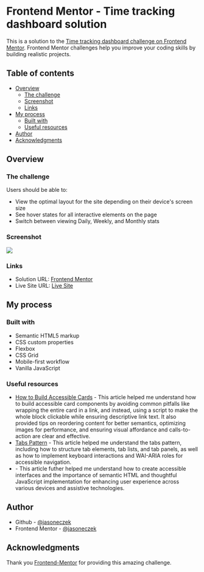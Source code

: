 # Frontend Mentor - Time tracking dashboard solution

This is a solution to the [Time tracking dashboard challenge on Frontend Mentor](https://www.frontendmentor.io/challenges/time-tracking-dashboard-UIQ7167Jw). Frontend Mentor challenges help you improve your coding skills by building realistic projects.

## Table of contents

- [Overview](#overview)
  - [The challenge](#the-challenge)
  - [Screenshot](#screenshot)
  - [Links](#links)
- [My process](#my-process)
  - [Built with](#built-with)
  - [Useful resources](#useful-resources)
- [Author](#author)
- [Acknowledgments](#acknowledgments)

## Overview

### The challenge

Users should be able to:

- View the optimal layout for the site depending on their device's screen size
- See hover states for all interactive elements on the page
- Switch between viewing Daily, Weekly, and Monthly stats

### Screenshot

![](./images/screenshot.png)

### Links

- Solution URL: [Frontend Mentor](https://www.frontendmentor.io/solutions/time-tracking-dashboard-mP9nOrOk4s)
- Live Site URL: [Live Site](https://jasoneczek-time-tracking-dashboard.netlify.app/)

## My process

### Built with

- Semantic HTML5 markup
- CSS custom properties
- Flexbox
- CSS Grid
- Mobile-first workflow
- Vanilla JavaScript

### Useful resources

- [How to Build Accessible Cards](https://www.nomensa.com/blog/how-build-accessible-cards-block-links/) - This article helped me understand how to build accessible card components by avoiding common pitfalls like wrapping the entire card in a link, and instead, using a script to make the whole block clickable while ensuring descriptive link text. It also provided tips on reordering content for better semantics, optimizing images for performance, and ensuring visual affordance and calls-to-action are clear and effective.
- [Tabs Pattern](https://www.w3.org/WAI/ARIA/apg/patterns/tabs/) - This article helped me understand the tabs pattern, including how to structure tab elements, tab lists, and tab panels, as well as how to implement keyboard interactions and WAI-ARIA roles for accessible navigation.
- [](https://inclusive-components.design/tabbed-interfaces/) - This article futher helped me understand how to create accessible interfaces and the importance of semantic HTML and thoughtful JavaScript implementation for enhancing user experience across various devices and assistive technologies.

## Author

- Github - [@jasoneczek](https://www.github.com/jasoneczek)
- Frontend Mentor - [@jasoneczek](https://www.frontendmentor.io/profile/jasoneczek)

## Acknowledgments

Thank you [Frontend-Mentor](https://www.frontendmentor.io) for providing this amazing challenge.
